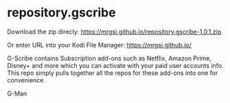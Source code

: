 # repository.gscribe

Download the zip direcly: 
https://mrgsi.github.io/repository.gscribe-1.0.1.zip

Or enter URL into your Kodi File Manager:
https://mrgsi.github.io/

G-Scribe contains Subscription add-ons such as Netflix, Amazon Prime, Disney+ and more which you can activate with your paid user accounts info. This repo simply pulls together all the repos for these add-ons into one for convenience. 

G-Man
 
